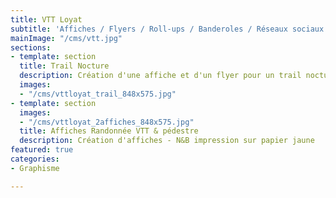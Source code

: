 ```yaml
---
title: VTT Loyat
subtitle: 'Affiches / Flyers / Roll-ups / Banderoles / Réseaux sociaux '
mainImage: "/cms/vtt.jpg"
sections:
- template: section
  title: Trail Nocture
  description: Création d'une affiche et d'un flyer pour un trail nocturne.
  images:
  - "/cms/vttloyat_trail_848x575.jpg"
- template: section
  images:
  - "/cms/vttloyat_2affiches_848x575.jpg"
  title: Affiches Randonnée VTT & pédestre
  description: Création d'affiches - N&B impression sur papier jaune
featured: true
categories:
- Graphisme

---
```

